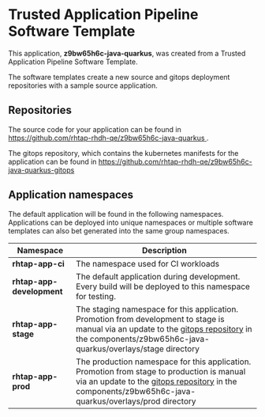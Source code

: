 # Trusted Application Pipeline Software Template

This application, **z9bw65h6c-java-quarkus**, was created from a Trusted Application Pipeline Software Template.

The software templates create a new source and gitops deployment repositories with a sample source application. 

## Repositories

The source code for your application can be found in [https://github.com/rhtap-rhdh-qe/z9bw65h6c-java-quarkus ](https://github.com/rhtap-rhdh-qe/z9bw65h6c-java-quarkus ).
 
The gitops repository, which contains the kubernetes manifests for the application can be found in 
[https://github.com/rhtap-rhdh-qe/z9bw65h6c-java-quarkus-gitops ](https://github.com/rhtap-rhdh-qe/z9bw65h6c-java-quarkus-gitops ) 

## Application namespaces 

The default application will be found in the following namespaces. Applications can be deployed into unique namespaces or multiple software templates can also bet generated into the same group namespaces.  

|  Namespace   |  Description   |  
| -------- | -------- |
| **rhtap-app-ci** | The namespace used for CI workloads |
| **rhtap-app-development** | The default application during development. Every build will be deployed to this namespace for testing. |
| **rhtap-app-stage** | The staging namespace for this application. Promotion from development to stage is manual via an update to the [gitops repository](https://github.com/rhtap-rhdh-qe/z9bw65h6c-java-quarkus-gitops ) in the components/z9bw65h6c-java-quarkus/overlays/stage directory |
| **rhtap-app-prod** | The production namespace for this application. Promotion from stage to production is manual via an update to the [gitops repository](https://github.com/rhtap-rhdh-qe/z9bw65h6c-java-quarkus-gitops ) in the components/z9bw65h6c-java-quarkus/overlays/prod directory |